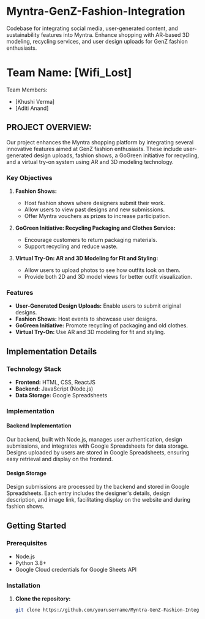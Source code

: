 # Myntra-GenZ-Fashion-Integration
Codebase for integrating social media, user-generated content, and sustainability features into Myntra. Enhance shopping with AR-based 3D modeling, recycling services, and user design uploads for GenZ fashion enthusiasts.


# Team Name: [Wifi_Lost]
Team Members:
- [Khushi Verma]
- [Aditi Anand]


## PROJECT OVERVIEW:
Our project enhances the Myntra shopping platform by integrating several innovative features aimed at GenZ fashion enthusiasts. These include user-generated design uploads, fashion shows, a GoGreen initiative for recycling, and a virtual try-on system using AR and 3D modeling technology.

### Key Objectives
1. **Fashion Shows:**
   - Host fashion shows where designers submit their work.
   - Allow users to view past designs and new submissions.
   - Offer Myntra vouchers as prizes to increase participation.

2. **GoGreen Initiative: Recycling Packaging and Clothes Service:**
   - Encourage customers to return packaging materials.
   - Support recycling and reduce waste.

3. **Virtual Try-On: AR and 3D Modeling for Fit and Styling:**
   - Allow users to upload photos to see how outfits look on them.
   - Provide both 2D and 3D model views for better outfit visualization.

### Features
- **User-Generated Design Uploads:** Enable users to submit original designs.
- **Fashion Shows:** Host events to showcase user designs.
- **GoGreen Initiative:** Promote recycling of packaging and old clothes.
- **Virtual Try-On:** Use AR and 3D modeling for fit and styling.

## Implementation Details

### Technology Stack
- **Frontend:** HTML, CSS, ReactJS
- **Backend:** JavaScript (Node.js)
- **Data Storage:** Google Spreadsheets

### Implementation

#### Backend Implementation
Our backend, built with Node.js, manages user authentication, design submissions, and integrates with Google Spreadsheets for data storage. Designs uploaded by users are stored in Google Spreadsheets, ensuring easy retrieval and display on the frontend.

#### Design Storage
Design submissions are processed by the backend and stored in Google Spreadsheets. Each entry includes the designer's details, design description, and image link, facilitating display on the website and during fashion shows.

## Getting Started

### Prerequisites
- Node.js
- Python 3.8+
- Google Cloud credentials for Google Sheets API

### Installation

1. **Clone the repository:**
   ```sh
   git clone https://github.com/yourusername/Myntra-GenZ-Fashion-Integration.git

